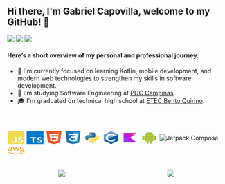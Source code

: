 <h2>Hi there, I'm Gabriel Capovilla, welcome to my GitHub! 👋</h2>

<div> 
  <a href = "mailto:gabrielcapovilla2004@gmail.com"><img src="https://img.shields.io/badge/Gmail-D14836?style=for-the-badge&logo=gmail&logoColor=white" target="_blank"></a>
  <a href = "https://github.com/Capovillaa"><img src="https://img.shields.io/badge/GitHub-100000?style=for-the-badge&logo=github&logoColor=white" target="_blank"></a>
  <a href="https://www.linkedin.com/in/gabriel-angeli-capovilla/" target="_blank"><img src="https://img.shields.io/badge/-LinkedIn-%230077B5?style=for-the-badge&logo=linkedin&logoColor=white" target="_blank"></a> 
</div>

#### Here’s a short overview of my personal and professional journey:
- 🌱 I'm currently focused on learning Kotlin, mobile development, and modern web technologies to strengthen my skills in software development.
- 🌱 I'm studying Software Engineering at [PUC Campinas](https://www.puc-campinas.edu.br/).
- 🎓 I'm graduated on technical high school at [ETEC Bento Quirino](https://etecbentoquirino.com.br/new/).
#
<div style="display: inline_block"><br>
  <img align="center" alt="Js" height="30" width="40" src="https://raw.githubusercontent.com/devicons/devicon/master/icons/javascript/javascript-plain.svg">
  <img align="center" alt="Ts" height="30" width="40" src="https://raw.githubusercontent.com/devicons/devicon/master/icons/typescript/typescript-plain.svg">
  <img align="center" alt="HTML" height="30" width="40" src="https://raw.githubusercontent.com/devicons/devicon/master/icons/html5/html5-original.svg">
  <img align="center" alt="CSS" height="30" width="40" src="https://raw.githubusercontent.com/devicons/devicon/master/icons/css3/css3-original.svg">
  <img align="center" alt="Python" height="30" width="40" src="https://raw.githubusercontent.com/devicons/devicon/master/icons/python/python-original.svg">
  <img align="center" alt="C" height="30" width="40" src="https://raw.githubusercontent.com/devicons/devicon/master/icons/c/c-original.svg">
  <img align="center" alt="Kotlin" height="30" width="40" src="https://raw.githubusercontent.com/devicons/devicon/master/icons/kotlin/kotlin-original.svg">
  <img align="center" alt="Android" height="30" width="40" src="https://raw.githubusercontent.com/devicons/devicon/master/icons/android/android-original.svg">
  <img align="center" alt="Jetpack Compose" title="Jetpack Compose" height="30" width="40" src="https://cdn.jsdelivr.net/gh/devicons/devicon/icons/jetpackcompose/jetpackcompose-original.svg"/>
  <img align="center" alt="AWS" height="30" width="40" src="https://github.com/devicons/devicon/blob/master/icons/amazonwebservices/amazonwebservices-plain-wordmark.svg">
</div>


##

<div style="display: flex; justify-content: space-around;">
  <img height="300em" src="https://github-readme-stats.vercel.app/api?username=Capovillaa&show_icons=true&theme=gruvbox&rank_icon=github" />
  <img height="300em" src="https://github-readme-stats.vercel.app/api/top-langs/?username=Capovillaa&layout=pie&theme=gruvbox" />
</div>
